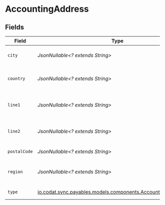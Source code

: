 # AccountingAddress


## Fields

| Field                                                                                                              | Type                                                                                                               | Required                                                                                                           | Description                                                                                                        |
| ------------------------------------------------------------------------------------------------------------------ | ------------------------------------------------------------------------------------------------------------------ | ------------------------------------------------------------------------------------------------------------------ | ------------------------------------------------------------------------------------------------------------------ |
| `city`                                                                                                             | *JsonNullable<? extends String>*                                                                                   | :heavy_minus_sign:                                                                                                 | City of the customer address.                                                                                      |
| `country`                                                                                                          | *JsonNullable<? extends String>*                                                                                   | :heavy_minus_sign:                                                                                                 | Country of the customer address.                                                                                   |
| `line1`                                                                                                            | *JsonNullable<? extends String>*                                                                                   | :heavy_minus_sign:                                                                                                 | Line 1 of the customer address.                                                                                    |
| `line2`                                                                                                            | *JsonNullable<? extends String>*                                                                                   | :heavy_minus_sign:                                                                                                 | Line 2 of the customer address.                                                                                    |
| `postalCode`                                                                                                       | *JsonNullable<? extends String>*                                                                                   | :heavy_minus_sign:                                                                                                 | Postal code or zip code.                                                                                           |
| `region`                                                                                                           | *JsonNullable<? extends String>*                                                                                   | :heavy_minus_sign:                                                                                                 | Region of the customer address.                                                                                    |
| `type`                                                                                                             | [io.codat.sync.payables.models.components.AccountingAddressType](../../models/components/AccountingAddressType.md) | :heavy_check_mark:                                                                                                 | The type of the address                                                                                            |